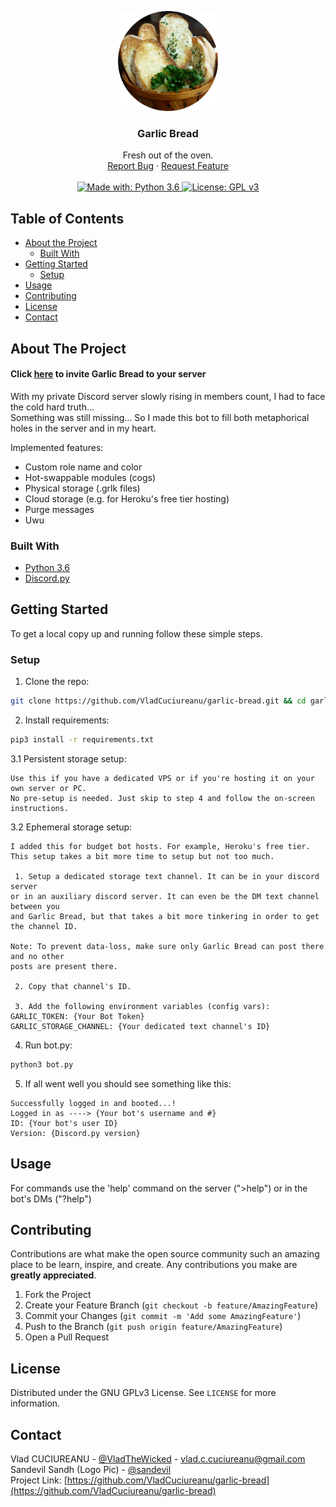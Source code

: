 <!-- PROJECT LOGO -->
<p align="center">
  <a href="https://github.com/VladCuciureanu/garlic-bread">
    <img src="logo.png" alt="Logo" width="160" height="160">
  </a>

  <h3 align="center">Garlic Bread</h3>

  <p align="center">
    Fresh out of the oven.
    <br />
    <a href="https://github.com/VladCuciureanu/garlic-bread/issues">Report Bug</a>
    ·
    <a href="https://github.com/VladCuciureanu/garlic-bread/issues">Request Feature</a>
    <br />
    <br />
    <a href="https://www.python.org/downloads/release/python-360">
      <img alt="Made with: Python 3.6" src="https://img.shields.io/badge/python-3.6-blue.svg" target="_blank" />
    </a>
    <a href="https://www.gnu.org/licenses/gpl-3.0">
      <img alt="License: GPL v3" src="https://img.shields.io/badge/License-GPLv3-blue.svg" target="_blank" />
    </a>
  </p>
</p>



<!-- TABLE OF CONTENTS -->
## Table of Contents

* [About the Project](#about-the-project)
  * [Built With](#built-with)
* [Getting Started](#getting-started)
  * [Setup](#setup)
* [Usage](#usage)
* [Contributing](#contributing)
* [License](#license)
* [Contact](#contact)



<!-- ABOUT THE PROJECT -->
## About The Project

#### Click [here](https://discord.com/api/oauth2/authorize?client_id=697481393609113810&permissions=8&scope=bot) to invite Garlic Bread to your server

With my private Discord server slowly rising in members count, I had to face the cold hard truth...\
Something was still missing...
So I made this bot to fill both metaphorical holes in the server and in my heart.

Implemented features:
 * Custom role name and color
 * Hot-swappable modules (cogs)
 * Physical storage (.grlk files)
 * Cloud storage (e.g. for Heroku's free tier hosting)
 * Purge messages
 * Uwu

### Built With

* [Python 3.6](https://www.python.org/downloads/release/python-360/)
* [Discord.py](https://github.com/Rapptz/discord.py)



<!-- GETTING STARTED -->
## Getting Started

To get a local copy up and running follow these simple steps.

### Setup

1. Clone the repo:
```sh
git clone https://github.com/VladCuciureanu/garlic-bread.git && cd garlic-bread
```
2. Install requirements:
```sh
pip3 install -r requirements.txt
```
3.1 Persistent storage setup:
```
Use this if you have a dedicated VPS or if you're hosting it on your own server or PC.
No pre-setup is needed. Just skip to step 4 and follow the on-screen instructions.
```
3.2 Ephemeral storage setup:
```
I added this for budget bot hosts. For example, Heroku's free tier.
This setup takes a bit more time to setup but not too much.

 1. Setup a dedicated storage text channel. It can be in your discord server
or in an auxiliary discord server. It can even be the DM text channel between you
and Garlic Bread, but that takes a bit more tinkering in order to get the channel ID.

Note: To prevent data-loss, make sure only Garlic Bread can post there and no other
posts are present there.

 2. Copy that channel's ID. 

 3. Add the following environment variables (config vars):
GARLIC_TOKEN: {Your Bot Token}
GARLIC_STORAGE_CHANNEL: {Your dedicated text channel's ID}
```
4. Run bot.py:
```sh
python3 bot.py
```
5. If all went well you should see something like this:
```
Successfully logged in and booted...!
Logged in as ----> {Your bot's username and #}
ID: {Your bot's user ID}
Version: {Discord.py version}
```



<!-- USAGE EXAMPLES -->
## Usage

For commands use the 'help' command on the server (">help") or in the bot's DMs ("?help")



<!-- CONTRIBUTING -->
## Contributing

Contributions are what make the open source community such an amazing place to be learn, inspire, and create. Any contributions you make are **greatly appreciated**.

1. Fork the Project
2. Create your Feature Branch (`git checkout -b feature/AmazingFeature`)
3. Commit your Changes (`git commit -m 'Add some AmazingFeature'`)
4. Push to the Branch (`git push origin feature/AmazingFeature`)
5. Open a Pull Request



<!-- LICENSE -->
## License

Distributed under the GNU GPLv3 License. See `LICENSE` for more information.



<!-- CONTACT -->
## Contact

Vlad CUCIUREANU - [@VladTheWicked](https://twitter.com/VladTheWicked) - vlad.c.cuciureanu@gmail.com\
Sandevil Sandh (Logo Pic) - [@sandevil](https://unsplash.com/@sandevil)\
Project Link: [https://github.com/VladCuciureanu/garlic-bread](https://github.com/VladCuciureanu/garlic-bread)
